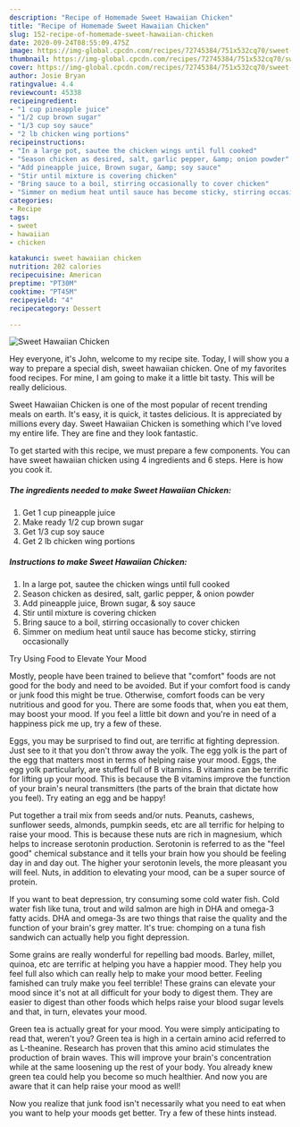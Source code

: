 ```yaml
---
description: "Recipe of Homemade Sweet Hawaiian Chicken"
title: "Recipe of Homemade Sweet Hawaiian Chicken"
slug: 152-recipe-of-homemade-sweet-hawaiian-chicken
date: 2020-09-24T08:55:09.475Z
image: https://img-global.cpcdn.com/recipes/72745384/751x532cq70/sweet-hawaiian-chicken-recipe-main-photo.jpg
thumbnail: https://img-global.cpcdn.com/recipes/72745384/751x532cq70/sweet-hawaiian-chicken-recipe-main-photo.jpg
cover: https://img-global.cpcdn.com/recipes/72745384/751x532cq70/sweet-hawaiian-chicken-recipe-main-photo.jpg
author: Josie Bryan
ratingvalue: 4.4
reviewcount: 45338
recipeingredient:
- "1 cup pineapple juice"
- "1/2 cup brown sugar"
- "1/3 cup soy sauce"
- "2 lb chicken wing portions"
recipeinstructions:
- "In a large pot, sautee the chicken wings until full cooked"
- "Season chicken as desired, salt, garlic pepper, &amp; onion powder"
- "Add pineapple juice, Brown sugar, &amp; soy sauce"
- "Stir until mixture is covering chicken"
- "Bring sauce to a boil, stirring occasionally to cover chicken"
- "Simmer on medium heat until sauce has become sticky, stirring occasionally"
categories:
- Recipe
tags:
- sweet
- hawaiian
- chicken

katakunci: sweet hawaiian chicken 
nutrition: 202 calories
recipecuisine: American
preptime: "PT30M"
cooktime: "PT45M"
recipeyield: "4"
recipecategory: Dessert

---
```



![Sweet Hawaiian Chicken](https://img-global.cpcdn.com/recipes/72745384/751x532cq70/sweet-hawaiian-chicken-recipe-main-photo.jpg)

Hey everyone, it's John, welcome to my recipe site. Today, I will show you a way to prepare a special dish, sweet hawaiian chicken. One of my favorites food recipes. For mine, I am going to make it a little bit tasty. This will be really delicious.



Sweet Hawaiian Chicken is one of the most popular of recent trending meals on earth. It's easy, it is quick, it tastes delicious. It is appreciated by millions every day. Sweet Hawaiian Chicken is something which I've loved my entire life. They are fine and they look fantastic.


To get started with this recipe, we must prepare a few components. You can have sweet hawaiian chicken using 4 ingredients and 6 steps. Here is how you cook it.

<!--inarticleads1-->

##### The ingredients needed to make Sweet Hawaiian Chicken:

1. Get 1 cup pineapple juice
1. Make ready 1/2 cup brown sugar
1. Get 1/3 cup soy sauce
1. Get 2 lb chicken wing portions




<!--inarticleads2-->

##### Instructions to make Sweet Hawaiian Chicken:

1. In a large pot, sautee the chicken wings until full cooked
1. Season chicken as desired, salt, garlic pepper, &amp; onion powder
1. Add pineapple juice, Brown sugar, &amp; soy sauce
1. Stir until mixture is covering chicken
1. Bring sauce to a boil, stirring occasionally to cover chicken
1. Simmer on medium heat until sauce has become sticky, stirring occasionally




Try Using Food to Elevate Your Mood


Mostly, people have been trained to believe that "comfort" foods are not good for the body and need to be avoided. But if your comfort food is candy or junk food this might be true. Otherwise, comfort foods can be very nutritious and good for you. There are some foods that, when you eat them, may boost your mood. If you feel a little bit down and you're in need of a happiness pick me up, try a few of these.

Eggs, you may be surprised to find out, are terrific at fighting depression. Just see to it that you don't throw away the yolk. The egg yolk is the part of the egg that matters most in terms of helping raise your mood. Eggs, the egg yolk particularly, are stuffed full of B vitamins. B vitamins can be terrific for lifting up your mood. This is because the B vitamins improve the function of your brain's neural transmitters (the parts of the brain that dictate how you feel). Try eating an egg and be happy!

Put together a trail mix from seeds and/or nuts. Peanuts, cashews, sunflower seeds, almonds, pumpkin seeds, etc are all terrific for helping to raise your mood. This is because these nuts are rich in magnesium, which helps to increase serotonin production. Serotonin is referred to as the "feel good" chemical substance and it tells your brain how you should be feeling day in and day out. The higher your serotonin levels, the more pleasant you will feel. Nuts, in addition to elevating your mood, can be a super source of protein.

If you want to beat depression, try consuming some cold water fish. Cold water fish like tuna, trout and wild salmon are high in DHA and omega-3 fatty acids. DHA and omega-3s are two things that raise the quality and the function of your brain's grey matter. It's true: chomping on a tuna fish sandwich can actually help you fight depression. 

Some grains are really wonderful for repelling bad moods. Barley, millet, quinoa, etc are terrific at helping you have a happier mood. They help you feel full also which can really help to make your mood better. Feeling famished can truly make you feel terrible! These grains can elevate your mood since it's not at all difficult for your body to digest them. They are easier to digest than other foods which helps raise your blood sugar levels and that, in turn, elevates your mood.

Green tea is actually great for your mood. You were simply anticipating to read that, weren't you? Green tea is high in a certain amino acid referred to as L-theanine. Research has proven that this amino acid stimulates the production of brain waves. This will improve your brain's concentration while at the same loosening up the rest of your body. You already knew green tea could help you become so much healthier. And now you are aware that it can help raise your mood as well!

Now you realize that junk food isn't necessarily what you need to eat when you want to help your moods get better. Try  a few  of  these  hints  instead.

